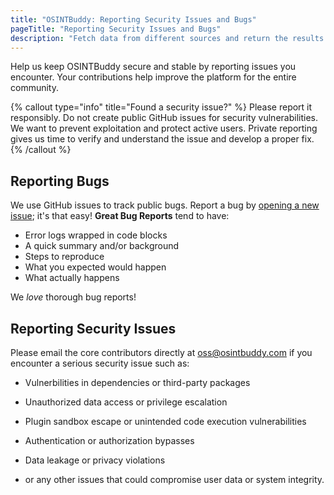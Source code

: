 ```yaml
---
title: "OSINTBuddy: Reporting Security Issues and Bugs"
pageTitle: "Reporting Security Issues and Bugs"
description: "Fetch data from different sources and return the results as visual entities that you can explore step-by-step. OSINTBuddy, the open source link analysis solution."
---
```


Help us keep OSINTBuddy secure and stable by reporting issues you encounter. Your contributions help improve the platform for the entire community.

{% callout type="info" title="Found a security issue?" %}
Please report it responsibly. Do not create public GitHub issues for security vulnerabilities. We want to prevent exploitation and protect active users. Private reporting gives us time to verify and understand the issue and develop a proper fix.
{% /callout %}

## Reporting Bugs
We use GitHub issues to track public bugs. Report a bug by [opening a new issue](https://github.com/osintbuddy/osintbuddy/issues/new?assignees=jerlendds&labels=Type%3A+Bug&projects=&template=&title=%5BBUG%5D+); it's that easy! **Great Bug Reports** tend to have:

- Error logs wrapped in code blocks
- A quick summary and/or background
- Steps to reproduce
- What you expected would happen
- What actually happens

We *love* thorough bug reports!

## Reporting Security Issues


Please email the core contributors directly at [oss@osintbuddy.com](mailto:oss@osintbuddy.com) if you encounter a serious security issue such as:

- Vulnerbilities in dependencies or third-party packages

- Unauthorized data access or privilege escalation

- Plugin sandbox escape or unintended code execution vulnerabilities

- Authentication or authorization bypasses

- Data leakage or privacy violations

- or any other issues that could compromise user data or system integrity.


